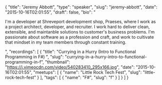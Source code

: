 {
  "title": "Jeremy Abbott",
  "type": "speaker",
  "slug": "jeremy-abbott",
  "date": "2015-10-16T02:01:55",
  "draft": false,
  "bio": "<p>I'm a developer at Shreveport development shop, Praeses, where I work as a project architect, developer, and recruiter. I work hard to deliver clean, extensible, and maintanble solutions to customer's business problems. I'm passionate about software as a profession and craft, and work to cultivate that mindset in my team members through constant training.</p>",
  "recordings": [
    {
      "title": "Currying in a Hurry (Intro to Functional Programming in F#) ",
      "slug": "currying-in-a-hurry-intro-to-functional-programming-in-f",
      "thumbnail": "https://i.vimeocdn.com/video/540283410_295x166.jpg",
      "date": "2015-10-16T02:01:55",
      "meetups": [
        {
          "name": "Little Rock Tech Fest",
          "slug": "little-rock-tech-fest"
        }
      ],
      "tags": [
        {
          "name": "F#",
          "slug": "f"
        }
      ]
    }
  ]
}